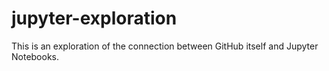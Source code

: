 # jupyter-exploration
This is an exploration of the connection between GitHub itself and Jupyter Notebooks.
